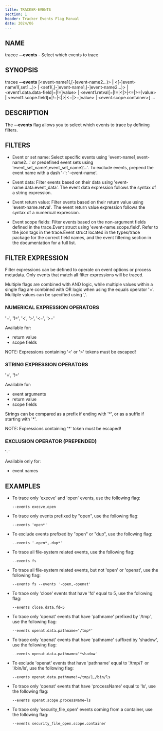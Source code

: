 ```yaml
---
title: TRACKER-EVENTS
section: 1
header: Tracker Events Flag Manual
date: 2024/06
...
```


## NAME

tracee **\-\-events** - Select which events to trace

## SYNOPSIS

tracee **\-\-events** [<event-name1(,[-]event-name2...)\> | <[-]event-name1(,set1...)\> | <set1(,[-]event-name1,[-]event-name2...)\> | <event1.data.data-field[=|!=]value\> | <event1.retval[=|!=|<|\>|<=|\>=]value\> | <event1.scope.field[=|!=|<|\>|<=|\>=]value\> | <event.scope.container\>] ...

## DESCRIPTION

The **\-\-events** flag allows you to select which events to trace by defining filters.

## FILTERS

- Event or set name: Select specific events using 'event-name1,event-name2...' or predefined event sets using 'event_set_name1,event_set_name2...'. To exclude events, prepend the event name with a dash '-': '-event-name'.

- Event data: Filter events based on their data using 'event-name.data.event_data'. The event data expression follows the syntax of a string expression.

- Event return value: Filter events based on their return value using 'event-name.retval'. The event return value expression follows the syntax of a numerical expression.

- Event scope fields: Filter events based on the non-argument fields defined in the trace.Event struct using 'event-name.scope.field'. Refer to the json tags in the trace.Event struct located in the types/trace package for the correct field names, and the event filtering section in the documentation for a full list.

## FILTER EXPRESSION

Filter expressions can be defined to operate on event options or process metadata. Only events that match all filter expressions will be traced.

Multiple flags are combined with AND logic, while multiple values within a single flag are combined with OR logic when using the equals operator '='. Multiple values can be specified using ','.

### NUMERICAL EXPRESSION OPERATORS

'=', '!=', '<', '\>', '<=', '\>='

Available for:

- return value
- scope fields

NOTE: Expressions containing '<' or '\>' tokens must be escaped!

### STRING EXPRESSION OPERATORS

'=', '!='

Available for:

- event arguments
- return value
- scope fields

Strings can be compared as a prefix if ending with '\*', or as a suffix if starting with '\*'.

NOTE: Expressions containing '\*' token must be escaped!

### EXCLUSION OPERATOR (PREPENDED)

'-'

Available only for:

- event names

## EXAMPLES

- To trace only 'execve' and 'open' events, use the following flag:

  ```console
  --events execve,open
  ```

- To trace only events prefixed by "open", use the following flag:

  ```console
  --events 'open*'
  ```

- To exclude events prefixed by "open" or "dup", use the following flag:

  ```console
  --events '-open*,-dup*'
  ```

- To trace all file-system related events, use the following flag:

  ```console
  --events fs
  ```

- To trace all file-system related events, but not 'open' or 'openat', use the following flag:

  ```console
  --events fs --events '-open,-openat'
  ```

- To trace only 'close' events that have 'fd' equal to 5, use the following flag:

  ```console
  --events close.data.fd=5
  ```

- To trace only 'openat' events that have 'pathname' prefixed by '/tmp', use the following flag:

  ```console
  --events openat.data.pathname='/tmp*'
  ```

- To trace only 'openat' events that have 'pathname' suffixed by 'shadow', use the following flag:

  ```console
  --events openat.data.pathname='*shadow'
  ```

- To exclude 'openat' events that have 'pathname' equal to '/tmp/1' or '/bin/ls', use the following flag:

  ```console
  --events openat.data.pathname!=/tmp/1,/bin/ls
  ```

- To trace only 'openat' events that have 'processName' equal to 'ls', use the following flag:

  ```console
  --events openat.scope.processName=ls
  ```

- To trace only 'security_file_open' events coming from a container, use the following flag:

  ```console
  --events security_file_open.scope.container
  ```
